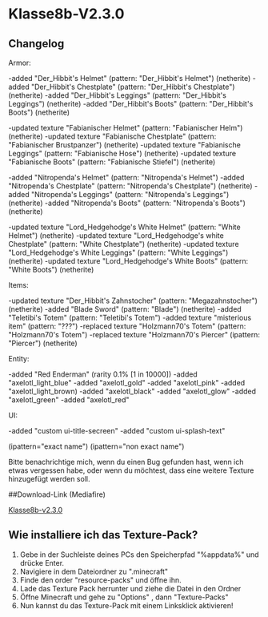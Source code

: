# Klasse8b-V2.3.0

## Changelog

Armor:

-added "Der_Hibbit's Helmet" (pattern: "Der_Hibbit's Helmet") (netherite)
-added "Der_Hibbit's Chestplate" (pattern: "Der_Hibbit's Chestplate") (netherite)
-added "Der_Hibbit's Leggings" (pattern: "Der_Hibbit's Leggings") (netherite) 
-added "Der_Hibbit's Boots" (pattern: "Der_Hibbit's Boots") (netherite)

-updated texture "Fabianischer Helmet" (pattern: "Fabianischer Helm") (netherite)
-updated texture "Fabianische Chestplate" (pattern: "Fabianischer Brustpanzer") (netherite)
-updated texture "Fabianische Leggings" (pattern: "Fabianische Hose") (netherite)
-updated texture "Fabianische Boots" (pattern: "Fabianische Stiefel") (netherite)

-added "Nitropenda's Helmet" (pattern: "Nitropenda's Helmet")
-added "Nitropenda's Chestplate" (pattern: "Nitropenda's Chestplate") (netherite)
-added "Nitropenda's Leggings" (pattern: "Nitropenda's Leggings") (netherite) 
-added "Nitropenda's Boots" (pattern: "Nitropenda's Boots") (netherite)

-updated texture "Lord_Hedgehodge's White Helmet" (pattern: "White Helmet") (netherite)
-updated texture "Lord_Hedgehodge's white Chestplate" (pattern: "White Chestplate") (netherite)
-updated texture "Lord_Hedgehodge's White Leggings" (pattern: "White Leggings") (netherite)
-updated texture "Lord_Hedgehodge's White Boots" (pattern: "White Boots") (netherite)

Items:

-updated texture "Der_Hibbit's Zahnstocher" (pattern: "Megazahnstocher") (netherite)
-added "Blade Sword" (pattern: "Blade") (netherite)
-added "Teletibi's Totem" (pattern: "Teletibi's Totem")
-added texture "misterious item" (pattern: "???")
-replaced texture "Holzmann70's Totem" (pattern: "Holzmann70's Totem")
-replaced texture "Holzmann70's Piercer" (ipattern: "Piercer") (netherite)

Entity:

-added "Red Enderman" (rarity 0.1% [1 in 10000])
-added "axelotl_light_blue"
-added "axelotl_gold"
-added "axelotl_pink"
-added "axelotl_light_brown)
-added "axelotl_black"
-added "axelotl_glow"
-added "axelotl_green"
-added "axelotl_red"

UI:

-added "custom ui-title-secreen"
-added "custom ui-splash-text"


(ipattern="exact name")
(ipattern="non exact name")

Bitte benachrichtige mich, wenn du einen Bug gefunden hast, wenn ich etwas vergessen habe, oder wenn du möchtest, dass eine weitere Texture hinzugefügt werden soll.

##Download-Link (Mediafire)

[Klasse8b-v2.3.0](https://www.mediafire.com/file/7lvlwte03u33cir/klasse8b_v2.3.0.zip/file)      
         
## Wie installiere ich das Texture-Pack?

1. Gebe in der Suchleiste deines PCs den Speicherpfad "%appdata%" und drücke Enter.
2. Navigiere in dem Dateiordner zu ".minecraft"
3. Finde den order "resource-packs" und öffne ihn.
4. Lade das Texture Pack herrunter und ziehe die Datei in den Ordner
5. Öffne Minecraft und gehe zu "Options" , dann "Texture-Packs"
6. Nun kannst du das Texture-Pack mit einem Linksklick aktivieren!
